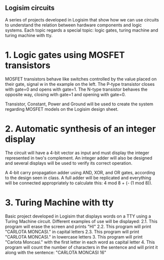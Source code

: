 ## Logisim circuits
A series of projects developed in Logisim that show how we can use circuits to understand the relation between hardware components and logic systems.
Each topic regards a special topic: logic gates, turing machine and turing machine with tty.

# 1. Logic gates using MOSFET transistors
MOSFET transistors behave like switches controlled by the value placed on their gate, signal w in the example on the left. The P-type transistor closes with gate=0 and opens with gate=1. The N-type transistor behaves the opposite way, closing with gate=1 and opening with gate=0.

Transistor, Constant, Power and Ground will be used to create the system regarding MOSFET models on the Logisim design sheet. 

# 2. Automatic synthesis of an integer display  
The circuit will have a 4-bit vector as input and must display the integer represented in two's complement. An integer adder will also be designed and several displays will be used to verify its correct operation.

A 4-bit carry propagation adder using AND, XOR, and OR gates, according to the design seen in class. A full adder will be replicated and everything will be connected  appropriately to calculate this: 4 mod 8 + (- (1 mod 8)).

# 3. Turing Machine with tty
 Basic project developed in Logisim that displays words on a TTY using a Turing Machine circuit.
Different examples of use will be displayed:
2.1. This program will erase the screen and prints "HI"
2.2. This program will print "CARLOTA MONCASI." in capital letters
2.3. This program will print "CARLOTA MONCASI." in lowercase letters
3. This program will print "Carlota Moncasi." with the first letter in each word as capital letter
4. This program will count the number of characters in the sentence and will print it along with the sentence: "CARLOTA MONCASI 16"
